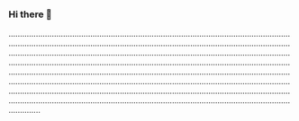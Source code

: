 ### Hi there 👋

..............................................................................................................................................................................................................................................................................................................................................................................................................................................................................................................................................................................................................................................................................................................................................................................................................................................................................................................................................................................................................................................